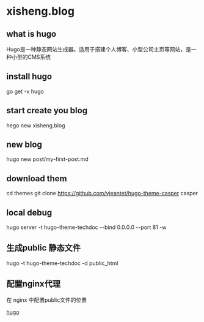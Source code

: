 # xisheng.blog
## what is hugo
Hugo是一种静态网站生成器。适用于搭建个人博客、小型公司主页等网站，是一种小型的CMS系统

## install hugo
go get -v hugo

## start create you blog
hego new xisheng.blog

## new blog
hugo new post/my-first-post.md

## download them
cd themes
git clone https://github.com/vjeantet/hugo-theme-casper casper

## local debug
hugo server -t hugo-theme-techdoc --bind 0.0.0.0 --port 81 -w

## 生成public 静态文件
hugo -t hugo-theme-techdoc -d public_html

## 配置nginx代理
在 nginx 中配置public文件的位置

[hugo](https://gohugo.io/getting-started/directory-structure/)